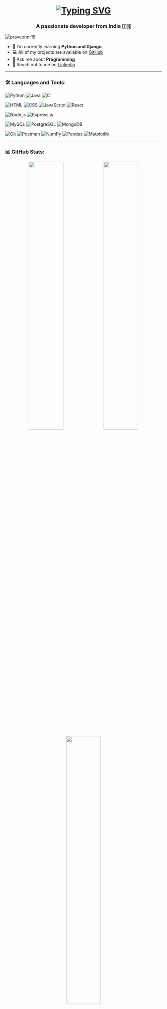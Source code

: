 <h1 align="center">
  <a href="https://git.io/typing-svg">
    <img src="https://readme-typing-svg.demolab.com?font=Fira+Code&size=40&pause=1000&center=true&vCenter=true&random=false&width=600&height=60&lines=Hi%2C+There%F0%9F%91%8B;I+am+Praveen+N+R;" alt="Typing SVG" />
  </a>
</h1>

<h3 align="center">A passionate developer from India 🇮🇳</h3>

<p align="left">
  <img src="https://komarev.com/ghpvc/?username=praveennr18&label=Profile%20views&color=0e75b6&style=flat" alt="praveennr18" />
</p>

- 🌱 I’m currently learning **Python and Django**  
- 💻 All of my projects are available on [GitHub](https://github.com/praveennr18)  
- 💬 Ask me about **Programming**  
- 📧 Reach out to me on [LinkedIn](https://www.linkedin.com/in/praveennr18)

---

<h3 align="left">🛠️ Languages and Tools:</h3>

<!-- Programming Languages -->
![Python](https://img.shields.io/badge/Python-3670A0?style=flat&logo=python&logoColor=ffdd54)
![Java](https://img.shields.io/badge/Java-ED8B00?style=flat&logo=openjdk&logoColor=white)
![C](https://img.shields.io/badge/C-%2300599C.svg?style=flat&logo=c&logoColor=white)

<!-- Frontend -->
![HTML](https://img.shields.io/badge/HTML5-E34F26?style=flat&logo=html5&logoColor=white)
![CSS](https://img.shields.io/badge/CSS3-1572B6?style=flat&logo=css3&logoColor=white)
![JavaScript](https://img.shields.io/badge/JavaScript-%23323330.svg?style=flat&logo=javascript&logoColor=%23F7DF1E)
![React](https://img.shields.io/badge/React-20232A?style=flat&logo=react&logoColor=61DAFB)

<!-- Backend -->
![Node.js](https://img.shields.io/badge/Node.js-339933?style=flat&logo=nodedotjs&logoColor=white)
![Express.js](https://img.shields.io/badge/Express.js-000000?style=flat&logo=express&logoColor=white)

<!-- Databases -->
![MySQL](https://img.shields.io/badge/MySQL-00000F?style=flat&logo=mysql&logoColor=white)
![PostgreSQL](https://img.shields.io/badge/PostgreSQL-316192?style=flat&logo=postgresql&logoColor=white)
![MongoDB](https://img.shields.io/badge/MongoDB-4EA94B?style=flat&logo=mongodb&logoColor=white)

<!-- Tools & Technologies -->
![Git](https://img.shields.io/badge/Git-F05032?style=flat&logo=git&logoColor=white)
![Postman](https://img.shields.io/badge/Postman-FF6C37?style=flat&logo=postman&logoColor=white)
![NumPy](https://img.shields.io/badge/NumPy-013243?style=flat&logo=numpy&logoColor=white)
![Pandas](https://img.shields.io/badge/Pandas-150458?style=flat&logo=pandas&logoColor=white)
![Matplotlib](https://img.shields.io/badge/Matplotlib-11557c?style=flat&logo=matplotlib&logoColor=white)

---

<h3 align="left">📊 GitHub Stats:</h3>

<p align="center">
  <img src="https://github-readme-stats.vercel.app/api?username=praveennr18&show_icons=true&theme=default" width="47%" />
  <img src="https://github-readme-streak-stats.herokuapp.com/?user=praveennr18&theme=default" width="47%" />
</p>

<p align="center">
  <img src="https://github-readme-stats.vercel.app/api/top-langs/?username=praveennr18&layout=compact&theme=default" width="47%" />
</p>
